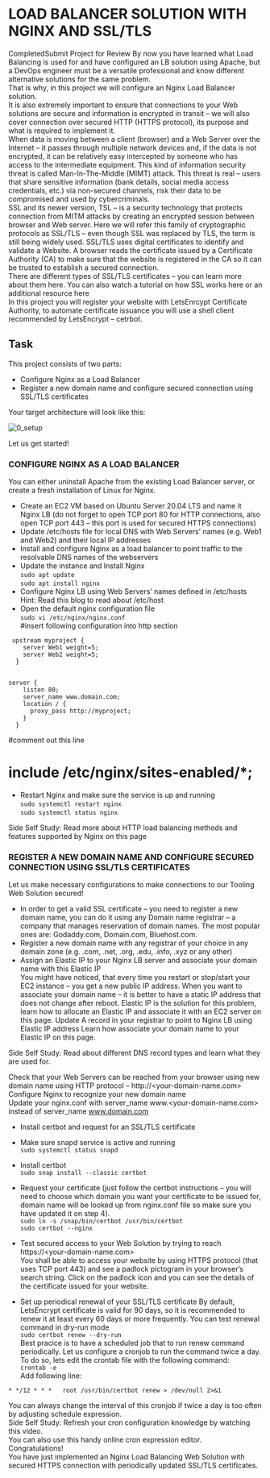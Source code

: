# LOAD BALANCER SOLUTION WITH NGINX AND SSL/TLS
CompletedSubmit Project for Review
By now you have learned what Load Balancing is used for and have configured an LB solution using Apache, but a DevOps engineer must be a versatile professional and know different alternative solutions for the same problem.<br>
That is why, in this project we will configure an Nginx Load Balancer solution.<br>
It is also extremely important to ensure that connections to your Web solutions are secure and information is encrypted in transit – we will also cover connection over secured HTTP (HTTPS protocol), its purpose and what is required to implement it.<br>
When data is moving between a client (browser) and a Web Server over the Internet – it passes through multiple network devices and, if the data is not encrypted, it can be relatively easy intercepted by someone who has access to the intermediate equipment. This kind of information security threat is called Man-In-The-Middle (MIMT) attack.
This threat is real – users that share sensitive information (bank details, social media access credentials, etc.) via non-secured channels, risk their data to be compromised and used by cybercriminals.<br>
SSL and its newer version, TSL – is a security technology that protects connection from MITM attacks by creating an encrypted session between browser and Web server. Here we will refer this family of cryptographic protocols as SSL/TLS – even though SSL was replaced by TLS, the term is still being widely used.
SSL/TLS uses digital certificates to identify and validate a Website. A browser reads the certificate issued by a Certificate Authority (CA) to make sure that the website is registered in the CA so it can be trusted to establish a secured connection.<br>
There are different types of SSL/TLS certificates – you can learn more about them here. You can also watch a tutorial on how SSL works here or an additional resource here<br>
In this project you will register your website with LetsEnrcypt Certificate Authority, to automate certificate issuance you will use a shell client recommended by LetsEncrypt – cetrbot.<br>

## Task<br>
This project consists of two parts:<br>
- Configure Nginx as a Load Balancer 
- Register a new domain name and configure secured connection using SSL/TLS certificates

Your target architecture will look like this:

![0_setup](https://github.com/ifydevops23/DevOps_Tooling_Website_Solution/assets/126971054/b0b87554-aa1b-4a0c-903b-cec51afda452)

Let us get started!<br>

### CONFIGURE NGINX AS A LOAD BALANCER <br>
You can either uninstall Apache from the existing Load Balancer server, or create a fresh installation of Linux for Nginx.<br>
- Create an EC2 VM based on Ubuntu Server 20.04 LTS and name it Nginx LB (do not forget to open TCP port 80 for HTTP connections, also open TCP port 443 – this port is used for secured HTTPS connections)
- Update /etc/hosts file for local DNS with Web Servers’ names (e.g. Web1 and Web2) and their local IP addresses
- Install and configure Nginx as a load balancer to point traffic to the resolvable DNS names of the webservers
- Update the instance and Install Nginx<br>
`sudo apt update`<br>
`sudo apt install nginx`<br>
- Configure Nginx LB using Web Servers’ names defined in /etc/hosts<br>
Hint: Read this blog to read about /etc/host
- Open the default nginx configuration file<br>
`sudo vi /etc/nginx/nginx.conf`<br>
#insert following configuration into http section

```
 upstream myproject {
    server Web1 weight=5;
    server Web2 weight=5;
  }


server {
    listen 80;
    server_name www.domain.com;
    location / {
      proxy_pass http://myproject;
    }
  }
```

#comment out this line <br>
#       include /etc/nginx/sites-enabled/*;<br>

- Restart Nginx and make sure the service is up and running <br>
`sudo systemctl restart nginx`<br>
`sudo systemctl status nginx`<br>

Side Self Study: Read more about HTTP load balancing methods and features supported by Nginx on this page

### REGISTER A NEW DOMAIN NAME AND CONFIGURE SECURED CONNECTION USING SSL/TLS CERTIFICATES
Let us make necessary configurations to make connections to our Tooling Web Solution secured!
- In order to get a valid SSL certificate – you need to register a new domain name, you can do it using any Domain name registrar – a company that manages reservation of domain names. The most popular ones are: Godaddy.com, Domain.com, Bluehost.com.
- Register a new domain name with any registrar of your choice in any domain zone (e.g. .com, .net, .org, .edu, .info, .xyz or any other)
- Assign an Elastic IP to your Nginx LB server and associate your domain name with this Elastic IP<br>
You might have noticed, that every time you restart or stop/start your EC2 instance – you get a new public IP address. When you want to associate your domain name – it is better to have a static IP address that does not change after reboot. Elastic IP is the solution for this problem, learn how to allocate an Elastic IP and associate it with an EC2 server on this page.
Update A record in your registrar to point to Nginx LB using Elastic IP address
Learn how associate your domain name to your Elastic IP on this page.<br>

Side Self Study: Read about different DNS record types and learn what they are used for.<br>

Check that your Web Servers can be reached from your browser using new domain name using HTTP protocol – http://<your-domain-name.com><br>
Configure Nginx to recognize your new domain name<br>
Update your nginx.conf with server_name www.<your-domain-name.com> instead of server_name www.domain.com<br>
- Install certbot and request for an SSL/TLS certificate<br>
- Make sure snapd service is active and running<br>
`sudo systemctl status snapd`
- Install certbot <br>
`sudo snap install --classic certbot`<br>
- Request your certificate (just follow the certbot instructions – you will need to choose which domain you want your certificate to be issued for, domain name will be looked up from nginx.conf file so make sure you have updated it on step 4).<br>
`sudo ln -s /snap/bin/certbot /usr/bin/certbot`<br>
`sudo certbot --nginx`<br>
- Test secured access to your Web Solution by trying to reach https://<your-domain-name.com><br>
You shall be able to access your website by using HTTPS protocol (that uses TCP port 443) and see a padlock pictogram in your browser’s search string.
Click on the padlock icon and you can see the details of the certificate issued for your website.<br>

- Set up periodical renewal of your SSL/TLS certificate
By default, LetsEncrypt certificate is valid for 90 days, so it is recommended to renew it at least every 60 days or more frequently.
You can test renewal command in dry-run mode<br>
`sudo certbot renew --dry-run`<br>
Best pracice is to have a scheduled job that to run renew command periodically. Let us configure a cronjob to run the command twice a day.
To do so, lets edit the crontab file with the following command:<br>
`crontab -e`<br>
Add following line:<br>
```
* */12 * * *   root /usr/bin/certbot renew > /dev/null 2>&1
```
You can always change the interval of this cronjob if twice a day is too often by adjusting schedule expression.<br>
Side Self Study: Refresh your cron configuration knowledge by watching this video.<br>
You can also use this handy online cron expression editor.<br>
Congratulations!<br>
You have just implemented an Nginx Load Balancing Web Solution with secured HTTPS connection with periodically updated SSL/TLS certificates.<br>


    

